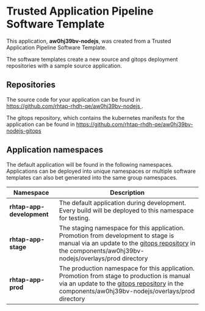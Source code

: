 # Trusted Application Pipeline Software Template

This application, **aw0hj39bv-nodejs**, was created from a Trusted Application Pipeline Software Template.

The software templates create a new source and gitops deployment repositories with a sample source application. 

## Repositories

The source code for your application can be found in [https://github.com/rhtap-rhdh-qe/aw0hj39bv-nodejs ](https://github.com/rhtap-rhdh-qe/aw0hj39bv-nodejs ).
 
The gitops repository, which contains the kubernetes manifests for the application can be found in 
[https://github.com/rhtap-rhdh-qe/aw0hj39bv-nodejs-gitops ](https://github.com/rhtap-rhdh-qe/aw0hj39bv-nodejs-gitops ) 

## Application namespaces 

The default application will be found in the following namespaces. Applications can be deployed into unique namespaces or multiple software templates can also bet generated into the same group namespaces.  

|  Namespace   |  Description   |  
| -------- | -------- |   
| **rhtap-app-development** | The default application during development. Every build will be deployed to this namespace for testing. | 
| **rhtap-app-stage** | The staging namespace for this application. Promotion from development to stage is manual via an update to the [gitops repository](https://github.com/rhtap-rhdh-qe/aw0hj39bv-nodejs-gitops ) in the components/aw0hj39bv-nodejs/overlays/prod directory |  
| **rhtap-app-prod** | The production namespace for this application. Promotion from stage to production is manual via an update to the [gitops repository](https://github.com/rhtap-rhdh-qe/aw0hj39bv-nodejs-gitops ) in the components/aw0hj39bv-nodejs/overlays/prod directory | 